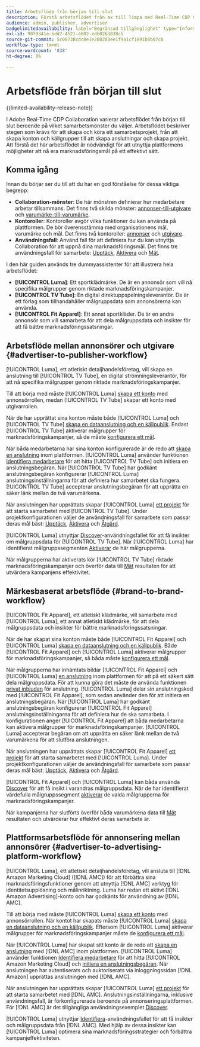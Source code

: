 ```yaml
---
title: Arbetsflöde från början till slut
description: Förstå arbetsflödet från ax till limpa med Real-Time CDP Collaboration baserat på ditt samarbetsmönster.
audience: admin, publisher, advertiser
badgelimitedavailability: label="Begränsad tillgänglighet" type="Informative" url="https://helpx.adobe.com/legal/product-descriptions/real-time-customer-data-platform-collaboration.html newtab=true"
exl-id: 90f9341e-5dd7-4521-a602-edb0263838c5
source-git-commit: 5c08738cdc8e1e208203ee1f9a1cf1891b5b07cb
workflow-type: tm+mt
source-wordcount: '838'
ht-degree: 0%

---
```


# Arbetsflöde från början till slut

{{limited-availability-release-note}}

I Adobe Real-Time CDP Collaboration varierar arbetsflödet från början till slut beroende på vilket samarbetsmönster du väljer. Arbetsflödet beskriver stegen som krävs för att skapa och köra ett samarbetsprojekt, från att skapa konton och källgrupper till att skapa anslutningar och skapa projekt. Att förstå det här arbetsflödet är nödvändigt för att utnyttja plattformens möjligheter att nå era marknadsföringsmål på ett effektivt sätt.

## Komma igång

Innan du börjar ser du till att du har en god förståelse för dessa viktiga begrepp:

- **Collaboration-mönster**: De här mönstren definierar hur medarbetare arbetar tillsammans. Det finns två skilda mönster: [annonser-till-utgivare](./collaboration-patterns.md#advertiser-to-publisher) och [varumärke-till-varumärke](./collaboration-patterns.md#brand-to-brand).
- **Kontoroller**: Kontoroller avgör vilka funktioner du kan använda på plattformen. De bör överensstämma med organisationens mål, varumärke och mål. Det finns två kontoroller: [annonser](./roles.md#advertiser) och [utgivare](./roles.md#publisher).
- **Användningsfall**: Använd fall för att definiera hur du kan utnyttja Collaboration för att uppnå dina marknadsföringsmål. Det finns tre användningsfall för samarbete: [Upptäck](./use-cases.md#discover), [Aktivera](./use-cases.md#activate) och [Mät](./use-cases.md#measure).

I den här guiden används tre dummyassistenter för att illustrera hela arbetsflödet:

- **[!UICONTROL Luma]**: Ett sportklädmärke. De är en annonsör som vill nå specifika målgrupper genom riktade marknadsföringskampanjer.
- **[!UICONTROL TV Tube]**: En digital direktuppspelningsleverantör. De är ett förlag som tillhandahåller målgruppsdata som annonsörerna kan använda.
- **[!UICONTROL Fit Apparel]**: Ett annat sportkläder. De är en andra annonsör som vill samarbeta för att dela målgruppsdata och insikter för att få bättre marknadsföringssatsningar.

## Arbetsflöde mellan annonsörer och utgivare {#advertiser-to-publisher-workflow}

[!UICONTROL Luma], ett atletiskt detaljhandelsföretag, vill skapa en anslutning till [!UICONTROL TV Tube], en digital strömningsleverantör, för att nå specifika målgrupper genom riktade marknadsföringskampanjer.

Till att börja med måste [!UICONTROL Luma] [skapa ett konto](../setup/onboard-account.md) med annonsörrollen, medan [!UICONTROL TV Tube] skapar ett konto med utgivarrollen.

När de har upprättat sina konton måste både [!UICONTROL Luma] och [!UICONTROL TV Tube] [skapa en dataanslutning och en källpublik](../setup/onboard-audiences.md). Endast [!UICONTROL TV Tube] aktiverar målgrupper för marknadsföringskampanjer, så de måste [konfigurera ett mål](../setup/manage-destinations.md).

När båda medarbetarna har sina konton konfigurerade är de redo att [skapa en anslutning](../connect/establishing-connections.md) inom plattformen. [!UICONTROL Luma] använder funktionen [Identifiera medarbetare](../connect/discover-collaborators.md) för att hitta [!UICONTROL TV Tube] och initiera en anslutningsbegäran. När [!UICONTROL TV Tube] har godkänt anslutningsbegäran konfigurerar [!UICONTROL Luma] anslutningsinställningarna för att definiera hur samarbetet ska fungera. [!UICONTROL TV Tube] accepterar anslutningsbegäran för att upprätta en säker länk mellan de två varumärkena.

När anslutningen har upprättats skapar [!UICONTROL Luma] [ett projekt](../collaborate/manage-projects.md) för att starta samarbetet med [!UICONTROL TV Tube]. Under projektkonfigurationen väljer de användningsfall för samarbete som passar deras mål bäst: [Upptäck](../collaborate/discover.md), [Aktivera](../collaborate/activate.md) och [Åtgärd](../collaborate/measure.md).

[!UICONTROL Luma] utnyttjar [Discover](../collaborate/discover.md)-användningsfallet för att få insikter om målgruppsdata för [!UICONTROL TV Tube]. När [!UICONTROL Luma] har identifierat målgruppssegmenten [Aktiverar](../collaborate/activate.md) de här målgrupperna.

När målgrupperna har aktiverats kör [!UICONTROL TV Tube] riktade marknadsföringskampanjer och överför data till [Mät](../collaborate/measure.md) resultaten för att utvärdera kampanjens effektivitet.

## Märkesbaserat arbetsflöde {#brand-to-brand-workflow}

[!UICONTROL Fit Apparel], ett atletiskt klädmärke, vill samarbeta med [!UICONTROL Luma], ett annat atletiskt klädmärke, för att dela målgruppsdata och insikter för bättre marknadsföringssatsningar.

När de har skapat sina konton måste både [!UICONTROL Fit Apparel] och [!UICONTROL Luma] [skapa en dataanslutning och en källpublik](../setup/onboard-audiences.md). Både [!UICONTROL Fit Apparel] och [!UICONTROL Luma] aktiverar målgrupper för marknadsföringskampanjer, så båda måste [konfigurera ett mål](../setup/manage-destinations.md).

När målgrupperna har inhämtats bildar [!UICONTROL Fit Apparel] och [!UICONTROL Luma] [ en anslutning](../connect/establishing-connections.md) inom plattformen för att på ett säkert sätt dela målgruppsdata. För att kunna göra det måste de använda funktionen [privat inbjudan](../connect/establishing-connections.md#private-connection-invite) för anslutning. [!UICONTROL Luma] delar sin anslutningskod med [!UICONTROL Fit Apparel], som sedan använder den för att initiera en anslutningsbegäran. När [!UICONTROL Luma] har godkänt anslutningsbegäran konfigurerar [!UICONTROL Fit Apparel] anslutningsinställningarna för att definiera hur de ska samarbeta. I konfigurationen anger [!UICONTROL Fit Apparel] att båda medarbetarna kan aktivera målgrupper för marknadsföringskampanjer. [!UICONTROL Luma] accepterar begäran om att upprätta en säker länk mellan de två varumärkena för att slutföra anslutningen.

När anslutningen har upprättats skapar [!UICONTROL Fit Apparel] [ett projekt](../collaborate/manage-projects.md) för att starta samarbetet med [!UICONTROL Luma]. Under projektkonfigurationen väljer de användningsfall för samarbete som passar deras mål bäst: [Upptäck](../collaborate/discover.md), [Aktivera](../collaborate/activate.md) och [Åtgärd](../collaborate/measure.md).

[!UICONTROL Fit Apparel] och [!UICONTROL Luma] kan båda använda [Discover](../collaborate/discover.md) för att få insikt i varandras målgruppsdata. När de har identifierat värdefulla målgruppssegment [aktiverar](../collaborate/activate.md) de valda målgrupperna för marknadsföringskampanjer.

När kampanjerna har slutförts överför båda varumärkena data till [Mät](../collaborate/measure.md) resultaten och utvärderar hur effektivt deras samarbete är.

## Plattformsarbetsflöde för annonsering mellan annonsörer {#advertiser-to-advertising-platform-workflow}

[!UICONTROL Luma], ett atletiskt detaljhandelsföretag, vill ansluta till [!DNL Amazon Marketing Cloud] ([!DNL AMC]) för att förbättra sina marknadsföringsfunktioner genom att utnyttja [!DNL AMC] verktyg för identitetsupplösning och målinriktning. Luma har redan ett aktivt [!DNL Amazon Advertising]-konto och har godkänts för användning av [!DNL AMC].

Till att börja med måste [!UICONTROL Luma] [skapa ett konto](../setup/onboard-account.md) med annonsörrollen. När kontot har skapats måste [!UICONTROL Luma] [skapa en dataanslutning och en källpublik](../setup/onboard-audiences.md). Eftersom [!UICONTROL Luma] aktiverar målgrupper för marknadsföringskampanjer måste de [konfigurera ett mål](../setup/manage-destinations.md).

När [!UICONTROL Luma] har skapat sitt konto är de redo att [skapa en anslutning](../connect/establishing-connections.md) med [!DNL AMC] inom plattformen. [!UICONTROL Luma] använder funktionen [Identifiera medarbetare](../connect/discover-collaborators.md) för att hitta [!UICONTROL Amazon Marketing Cloud] och [initiera en anslutningsbegäran](../connect/advertising-platforms/amc.md). När anslutningen har autentiserats och auktoriserats via inloggningssidan [!DNL Amazon] upprättas anslutningen med [!DNL AMC].

När anslutningen har upprättats skapar [!UICONTROL Luma] [ett projekt](../collaborate/manage-projects.md) för att starta samarbetet med [!DNL AMC]. Anslutningsinställningarna, inklusive användningsfall, är förkonfigurerade beroende på annonseringsplattformen. För [!DNL AMC] är det tillgängliga användningsexemplet [Discover](../collaborate/advertising-platforms/amc.md#discover).

[!UICONTROL Luma] utnyttjar [Identifiera](../collaborate/advertising-platforms/amc.md#discover)-användningsfallet för att få insikter och målgruppsdata från [!DNL AMC]. Med hjälp av dessa insikter kan [!UICONTROL Luma] optimera sina marknadsföringsstrategier och förbättra kampanjeffektiviteten.
